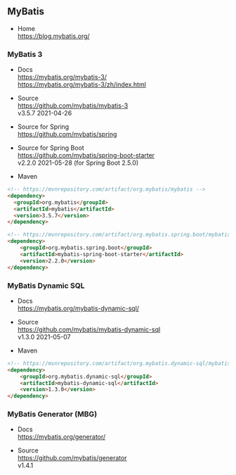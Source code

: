 
## MyBatis

- Home  
  https://blog.mybatis.org/

### MyBatis 3
- Docs  
  https://mybatis.org/mybatis-3/  
  https://mybatis.org/mybatis-3/zh/index.html

- Source  
  https://github.com/mybatis/mybatis-3  
  v3.5.7 2021-04-26  

- Source for Spring  
  https://github.com/mybatis/spring

- Source for Spring Boot  
  https://github.com/mybatis/spring-boot-starter  
  v2.2.0 2021-05-28 (for Spring Boot 2.5.0)  

- Maven
```html
<!-- https://mvnrepository.com/artifact/org.mybatis/mybatis -->
<dependency>
  <groupId>org.mybatis</groupId>
  <artifactId>mybatis</artifactId>
  <version>3.5.7</version>
</dependency>

<!-- https://mvnrepository.com/artifact/org.mybatis.spring.boot/mybatis-spring-boot-starter -->
<dependency>
    <groupId>org.mybatis.spring.boot</groupId>
    <artifactId>mybatis-spring-boot-starter</artifactId>
    <version>2.2.0</version>
</dependency>
```

### MyBatis Dynamic SQL
- Docs  
  https://mybatis.org/mybatis-dynamic-sql/

- Source  
  https://github.com/mybatis/mybatis-dynamic-sql  
  v1.3.0 2021-05-07

- Maven
```html
<!-- https://mvnrepository.com/artifact/org.mybatis.dynamic-sql/mybatis-dynamic-sql -->
<dependency>
    <groupId>org.mybatis.dynamic-sql</groupId>
    <artifactId>mybatis-dynamic-sql</artifactId>
    <version>1.3.0</version>
</dependency>
```

### MyBatis Generator (MBG)

- Docs  
  https://mybatis.org/generator/

- Source  
  https://github.com/mybatis/generator  
  v1.4.1


